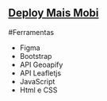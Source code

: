 ## [Deploy Mais Mobi](https://florareiro.github.io/MaisMobi/)

#Ferramentas
* Figma
* Bootstrap
* API Geoapify
* API Leafletjs
* JavaScript
* Html e CSS

